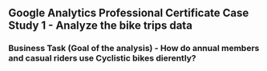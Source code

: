 ## Google Analytics Professional Certificate Case Study 1 - Analyze the bike trips data
### Business Task (Goal of the analysis) - How do annual members and casual riders use Cyclistic bikes dierently?


